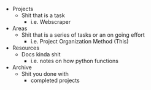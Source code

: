 - Projects
	- Shit that is a task
		- i.e. Webscraper
- Areas
	- Shit that is a series of tasks or an on going effort
		- i.e. Project Organization Method (This)
- Resources
	- Docs kinda shit
		- i.e. notes on how python functions
- Archive
	- Shit you done with
		- completed projects